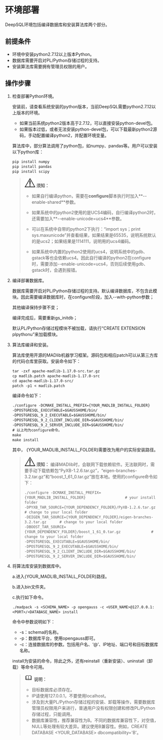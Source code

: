 # 环境部署<a name="ZH-CN_TOPIC_0300593883"></a>

DeepSQL环境包括编译数据库和安装算法库两个部分。

## 前提条件<a name="section9205152617372"></a>

-   环境中安装python2.7.12以上版本Python。
-   数据库需要开启对PL/Python存储过程的支持。
-   安装算法库需要拥有管理员权限的用户。

## 操作步骤<a name="section1262314198407"></a>

1.  检查部署Python环境。

    安装前，请查看系统安装的python版本，当前DeepSQL需要python2.7.12以上版本的环境。

    -   如果当前系统python2版本高于2.7.12，可以直接安装python-devel包。
    -   如果版本过低，或者无法安装python-devel包，可以下载最新python2源码，手动配置编译python2，并配置环境变量。

    算法库中，部分算法调用了python包，如numpy、pandas等。用户可以安装以下python库：

    ```
    pip install numpy
    pip install pandas
    pip install scipy
    ```

    >![](public_sys-resources/icon-notice.gif) **须知：**  
    > 
    >-   如果自行编译python，需要在**configure**脚本执行时加入**--enable-shared**参数。  
    >
    >-   如果系统中的python2使用的是UCS4编码，自行编译python2时，还需要加入**--enable-unicode=ucs4**参数。
    >   
    >-   可以在系统中自带的python2下执行：“import sys；print sys.maxunicode”并查看结果，如果结果是65535，说明系统默认的是ucs2；如果结果是1114111，说明用的ucs4编码。 
    > 
    >-   如果系统中内置的python2使用的ucs4，说明系统中的gdb、gstack等也会依赖ucs4。因此自行编译的python2在configure时，需要添加--enable-unicode=ucs4，否则后续使用gdb、gstack时，会遇到报错。  

2.  编译部署数据库。

    数据库需要开启对PL/Python存储过程的支持。默认编译数据库，不包含此模块。因此需要编译数据库时，在configure阶段，加入-\-with-python参数；

    其他编译保持步骤不变；

    编译完成后，需要重新gs\_initdb；

    默认PL/Python存储过程模块不被加载，请执行“CREATE EXTENSION plpythonu”来加载模块。

3.  算法库编译和安装。

    算法库使用开源的MADlib机器学习框架。源码包和相应patch可以从第三方库的代码仓库里获取。安装命令如下：

    ```
    tar -zxf apache-madlib-1.17.0-src.tar.gz
    cp madlib.patch apache-madlib-1.17.0-src           
    cd apache-madlib-1.17.0-src/
    patch -p1 < madlib.patch
    ```

    编译命令如下：

    ```
    ./configure -DCMAKE_INSTALL_PREFIX={YOUR_MADLIB_INSTALL_FOLDER}               
    -DPOSTGRESQL_EXECUTABLE=$GAUSSHOME/bin/ 
    -DPOSTGRESQL_9_2_EXECUTABLE=$GAUSSHOME/bin/ 
    -DPOSTGRESQL_9_2_CLIENT_INCLUDE_DIR=$GAUSSHOME/bin/  
    -DPOSTGRESQL_9_2_SERVER_INCLUDE_DIR=$GAUSSHOME/bin/
    # 以上均为configure命令。
    make
    make install
    ```

    其中， \{YOUR\_MADLIB\_INSTALL\_FOLDER\}需要改为用户的实际安装路径。

    >![](public_sys-resources/icon-notice.gif) **须知：** 
    >编译MADlib时，会联网下载依赖软件。无法联网时，需要手动下载依赖包“PyXB-1.2.6.tar.gz”，“eigen-branches-3.2.tar.gz”和“boost\_1\_61\_0.tar.gz”放在本地。使用的configure命令如下：
    >```
    >./configure -DCMAKE_INSTALL_PREFIX={YOUR_MADLIB_INSTALL_FOLDER}                  # your install folder
    >-DPYXB_TAR_SOURCE={YOUR_DEPENDENCY_FOLDER}/PyXB-1.2.6.tar.gz                     # change to your local folder
    >-DEIGEN_TAR_SOURCE={YOUR_DEPENDENCY_FOLDER}/eigen-branches-3.2.tar.gz      # change to your local folder
    >-DBOOST_TAR_SOURCE={YOUR_DEPENDENCY_FOLDER}/boost_1_61_0.tar.gz              # change to your local folder
    >-DPOSTGRESQL_EXECUTABLE=$GAUSSHOME/bin/
    >-DPOSTGRESQL_9_2_EXECUTABLE=$GAUSSHOME/bin/
    >-DPOSTGRESQL_9_2_CLIENT_INCLUDE_DIR=$GAUSSHOME/bin/
    >-DPOSTGRESQL_9_2_SERVER_INCLUDE_DIR=$GAUSSHOME/bin/
    >```

4. 将算法库安装到数据库中。

   a.进入\{YOUR\_MADLIB\_INSTALL\_FOLDER\}路径。

   b.进入bin文件夹。

   c.执行如下命令。

   ```
   ./madpack -s <SCHEMA_NAME> -p opengauss -c <USER_NAME>@127.0.0.1:<PORT>/<DATABASE_NAME> install
   ```

   命令中参数说明如下：

   -   -s：schema的名称。
   -   -p：数据库平台，使用opengauss即可。
   -   -c：连接数据库的参数。包括用户名、‘@’、IP地址、端口号和目标数据库名称。

   install为安装的命令，除此之外，还有reinstall（重新安装）、uninstall（卸载）等命令可用。

   >![](public_sys-resources/icon-note.gif) **说明：**   
   >-   目标数据库必须存在。  
   >-   IP请使用127.0.0.1，不要使用localhost。  
   >-   涉及到大量PL/Python存储过程的安装、卸载等操作，需要数据库管理员权限用户来进行，普通用户没有权限创建和修改PL/Python存储过程，只能调用。  
   >-   数据库兼容性，推荐兼容性为B。不同的数据库兼容性下，对空值，NULL等处理有较大差异。建议使用B兼容性。例如，CREATE DATABASE <YOUR\_DATABASE\> dbcompatibility='B'。  



